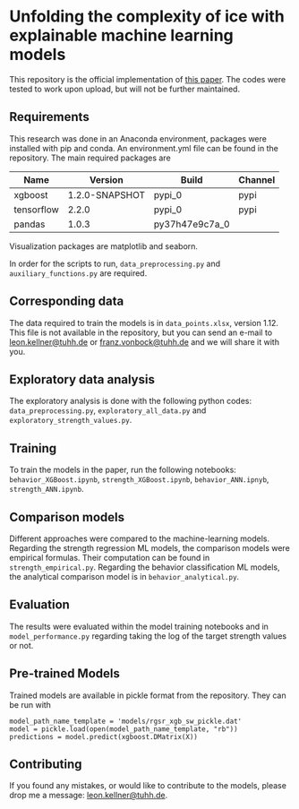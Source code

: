 # Unfolding the complexity of ice with explainable machine learning models

This repository is the official implementation of [this paper](https://www.researchgate.net/publication/345158093_Analyzing_ice_with_explainable_machine_learning_models). The codes were tested to work upon upload, but will not be further maintained.

## Requirements

This research was done in an Anaconda environment, packages were installed with pip and conda. An environment.yml file can be found in the repository. The main required packages are

| Name               | Version         | Build          | Channel        |
| ------------------ |---------------- | -------------- | -------------- | 
| xgboost   |     1.2.0-SNAPSHOT         |      pypi_0       |     pypi    
| tensorflow          |      2.2.0         |           pypi_0 |   pypi |
| pandas                |    1.0.3         |   py37h47e9c7a_0| | 

Visualization packages are matplotlib and seaborn.

In order for the scripts to run, `data_preprocessing.py` and `auxiliary_functions.py` are required. 

## Corresponding data

The data required to train the models is in `data_points.xlsx`, version 1.12. This file is not available in the repository, but you can send an e-mail to leon.kellner@tuhh.de or franz.vonbock@tuhh.de and we will share it with you.

## Exploratory data analysis

The exploratory analysis is done with the following python codes: `data_preprocessing.py`, `exploratory_all_data.py` and `exploratory_strength_values.py`. 

## Training

To train the models in the paper, run the following notebooks: `behavior_XGBoost.ipynb`, `strength_XGBoost.ipynb`, `behavior_ANN.ipnyb`, `strength_ANN.ipynb`. 

## Comparison models

Different approaches were compared to the machine-learning models. Regarding the strength regression ML models, the comparison models were empirical formulas. Their computation can be found in `strength_empirical.py`. Regarding the behavior classification ML models, the analytical comparison model is in `behavior_analytical.py`. 

## Evaluation

The results were evaluated within the model training notebooks and in `model_performance.py` regarding taking the log of the target strength values or not.

## Pre-trained Models

Trained models are available in pickle format from the repository. They can be run with 

```
model_path_name_template = 'models/rgsr_xgb_sw_pickle.dat'
model = pickle.load(open(model_path_name_template, "rb"))  
predictions = model.predict(xgboost.DMatrix(X))
```

## Contributing

If you found any mistakes, or would like to contribute to the models, please drop me a message: leon.kellner@tuhh.de.
